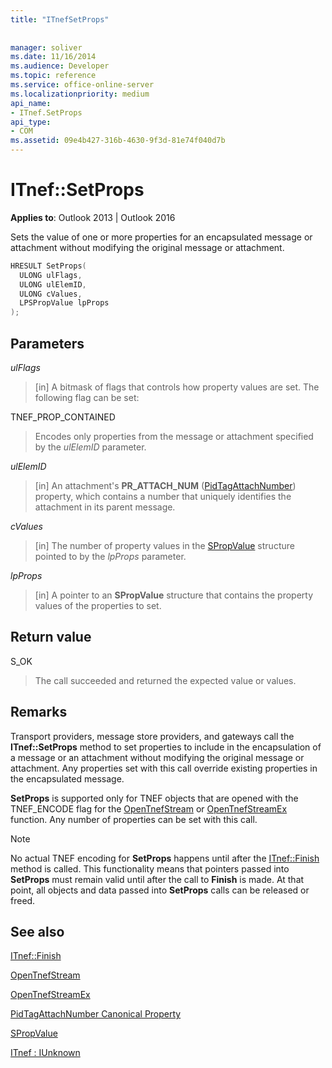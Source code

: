 ```yaml
---
title: "ITnefSetProps"
 
 
manager: soliver
ms.date: 11/16/2014
ms.audience: Developer
ms.topic: reference
ms.service: office-online-server
ms.localizationpriority: medium
api_name:
- ITnef.SetProps
api_type:
- COM
ms.assetid: 09e4b427-316b-4630-9f3d-81e74f040d7b
---
```


# ITnef::SetProps

  
  
**Applies to**: Outlook 2013 | Outlook 2016 
  
Sets the value of one or more properties for an encapsulated message or attachment without modifying the original message or attachment. 
  
```cpp
HRESULT SetProps(
  ULONG ulFlags,
  ULONG ulElemID,
  ULONG cValues,
  LPSPropValue lpProps
);
```

## Parameters

 _ulFlags_
  
> [in] A bitmask of flags that controls how property values are set. The following flag can be set:
    
TNEF_PROP_CONTAINED 
  
> Encodes only properties from the message or attachment specified by the  _ulElemID_ parameter. 
    
 _ulElemID_
  
> [in] An attachment's **PR_ATTACH_NUM** ([PidTagAttachNumber](pidtagattachnumber-canonical-property.md)) property, which contains a number that uniquely identifies the attachment in its parent message.
    
 _cValues_
  
> [in] The number of property values in the [SPropValue](spropvalue.md) structure pointed to by the  _lpProps_ parameter. 
    
 _lpProps_
  
> [in] A pointer to an **SPropValue** structure that contains the property values of the properties to set. 
    
## Return value

S_OK 
  
> The call succeeded and returned the expected value or values.
    
## Remarks

Transport providers, message store providers, and gateways call the **ITnef::SetProps** method to set properties to include in the encapsulation of a message or an attachment without modifying the original message or attachment. Any properties set with this call override existing properties in the encapsulated message. 
  
 **SetProps** is supported only for TNEF objects that are opened with the TNEF_ENCODE flag for the [OpenTnefStream](opentnefstream.md) or [OpenTnefStreamEx](opentnefstreamex.md) function. Any number of properties can be set with this call. 
  
> [!NOTE]
> No actual TNEF encoding for **SetProps** happens until after the [ITnef::Finish](itnef-finish.md) method is called. This functionality means that pointers passed into **SetProps** must remain valid until after the call to **Finish** is made. At that point, all objects and data passed into **SetProps** calls can be released or freed. 
  
## See also



[ITnef::Finish](itnef-finish.md)
  
[OpenTnefStream](opentnefstream.md)
  
[OpenTnefStreamEx](opentnefstreamex.md)
  
[PidTagAttachNumber Canonical Property](pidtagattachnumber-canonical-property.md)
  
[SPropValue](spropvalue.md)
  
[ITnef : IUnknown](itnefiunknown.md)

